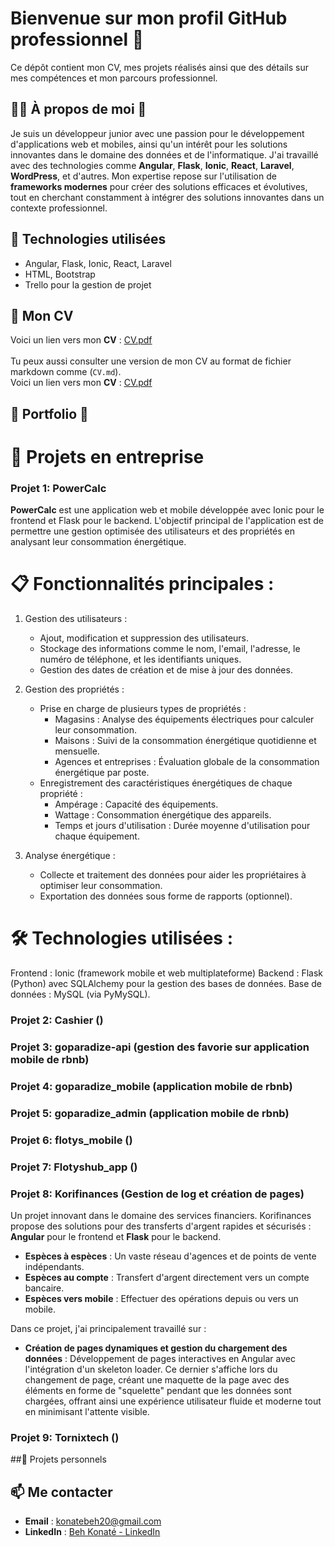 # Bienvenue sur mon profil GitHub professionnel 👔

Ce dépôt contient mon CV, mes projets réalisés ainsi que des détails sur mes compétences et mon parcours professionnel.

## 🧑‍💻 À propos de moi 💼

Je suis un développeur junior avec une passion pour le développement d'applications web et mobiles, ainsi qu'un intérêt pour les solutions innovantes dans le domaine des données et de l'informatique. J'ai travaillé avec des technologies comme **Angular**, **Flask**, **Ionic**, **React**, **Laravel**, **WordPress**, et d'autres. Mon expertise repose sur l'utilisation de **frameworks modernes** pour créer des solutions efficaces et évolutives, tout en cherchant constamment à intégrer des solutions innovantes dans un contexte professionnel.

## 🌟 Technologies utilisées

- Angular, Flask, Ionic, React, Laravel
- HTML, Bootstrap
- Trello pour la gestion de projet

## 📄 Mon CV

Voici un lien vers mon **CV** : [CV.pdf](assets/CV.pdf)<br><br>
Tu peux aussi consulter une version de mon CV au format de fichier markdown comme (`CV.md`).<br>
Voici un lien vers mon **CV** : [CV.pdf](assets/CV.md)

## 💼 Portfolio 💼

# 💼 Projets en entreprise

### Projet 1: **PowerCalc**
**PowerCalc** est une application web et mobile développée avec Ionic pour le frontend et Flask pour le backend. L'objectif principal de l'application est de permettre une gestion optimisée des utilisateurs et des propriétés en analysant leur consommation énergétique.

# 📋 Fonctionnalités principales :
  1. Gestion des utilisateurs :
      - Ajout, modification et suppression des utilisateurs.
      - Stockage des informations comme le nom, l'email, l'adresse, le numéro de téléphone, et les identifiants uniques.
      - Gestion des dates de création et de mise à jour des données.

  2. Gestion des propriétés :
      - Prise en charge de plusieurs types de propriétés :
          + Magasins : Analyse des équipements électriques pour calculer leur consommation.
          + Maisons : Suivi de la consommation énergétique quotidienne et mensuelle.
          + Agences et entreprises : Évaluation globale de la consommation énergétique par poste.
      - Enregistrement des caractéristiques énergétiques de chaque propriété :
          + Ampérage : Capacité des équipements.
          + Wattage : Consommation énergétique des appareils.
          + Temps et jours d'utilisation : Durée moyenne d'utilisation pour chaque équipement.

  3. Analyse énergétique :

      - Collecte et traitement des données pour aider les propriétaires à optimiser leur consommation.
      - Exportation des données sous forme de rapports (optionnel).

# 🛠️ Technologies utilisées :
Frontend : Ionic (framework mobile et web multiplateforme)
Backend : Flask (Python) avec SQLAlchemy pour la gestion des bases de données.
Base de données : MySQL (via PyMySQL).

<!--
![Screenshot du projet 1](images/screenshot1.jpg)  
Description courte du projet...
-->

### Projet 2: **Cashier ()**

<!--
![Screenshot du projet 1](images/screenshot1.jpg)  
Description courte du projet...
-->

### Projet 3: **goparadize-api (gestion des favorie sur application mobile de rbnb)**

<!--
![Screenshot du projet 1](images/screenshot1.jpg)  
Description courte du projet...
-->

### Projet 4: **goparadize_mobile (application mobile de rbnb)**

<!--
![Screenshot du projet 1](images/screenshot1.jpg)  
Description courte du projet...
-->

### Projet 5: **goparadize_admin (application mobile de rbnb)**

<!--
![Screenshot du projet 1](images/screenshot1.jpg)  
Description courte du projet...
-->

### Projet 6: **flotys_mobile ()**

<!--
![Screenshot du projet 1](images/screenshot1.jpg)  
Description courte du projet...
-->

### Projet 7: **Flotyshub_app ()**

<!--
![Screenshot du projet 1](images/screenshot1.jpg)  
Description courte du projet...
-->

### Projet 8: **Korifinances (Gestion de log et création de pages)**

Un projet innovant dans le domaine des services financiers. Korifinances propose des solutions pour des transferts d'argent rapides et sécurisés : **Angular** pour le frontend et **Flask** pour le backend.

- **Espèces à espèces** : Un vaste réseau d'agences et de points de vente indépendants.
- **Espèces au compte** : Transfert d'argent directement vers un compte bancaire.
- **Espèces vers mobile** : Effectuer des opérations depuis ou vers un mobile.

Dans ce projet, j'ai principalement travaillé sur :

- **Création de pages dynamiques et gestion du chargement des données** : Développement de pages interactives en Angular avec l'intégration d'un skeleton loader. Ce dernier
  s'affiche lors du changement de page, créant une maquette de la page avec des éléments en forme de "squelette" pendant que les données sont chargées, offrant ainsi une
  expérience utilisateur fluide et moderne tout en minimisant l'attente visible.

<!--
![Screenshot du projet 1](images/screenshot1.jpg)  
Description courte du projet...
-->

### Projet 9: **Tornixtech ()**

<!--
![Screenshot du projet 1](images/screenshot1.jpg)  
Description courte du projet...
-->

##💼 Projets personnels

<!--
### Projet 1: **Application de gestion d'équipe (Angular & Flask)**
Un projet complet de gestion d'équipe, où j'ai utilisé **Angular** pour le frontend et **Flask** pour le backend.  
![Screenshot du projet 1](images/screenshot1.jpg)  
Description courte du projet...

### Projet 2: **Plateforme e-commerce (Laravel)**
Création d'un site de commerce électronique avec intégration de paiement sécurisé via **Laravel**.  
![Screenshot du projet 2](images/screenshot2.jpg)  
Description courte du projet...

### Projet 3: **Application mobile de gestion de tâches (Ionic)**
Une application mobile pour la gestion de tâches en temps réel.  
![Screenshot du projet 3](images/screenshot3.jpg)  
Description courte du projet...
-->

## 📫 Me contacter

- **Email** : [konatebeh20@gmail.com](mailto:konatebeh20@gmail.com)
- **LinkedIn** : [Beh Konaté - LinkedIn](https://linkedin.com/in/beh-konaté-8804b7220)

<!--
## Hi there 👋
-->

<!--
**konatebeh20/konatebeh20** is a ✨ _special_ ✨ repository because its `README.md` (this file) appears on your GitHub profile.

Here are some ideas to get you started:

- 🔭 I’m currently working on ...
- 🌱 I’m currently learning ...
- 👯 I’m looking to collaborate on ...
- 🤔 I’m looking for help with ...
- 💬 Ask me about ...
- 📫 How to reach me: ...
- 😄 Pronouns: ...
- ⚡ Fun fact: ...
-->
